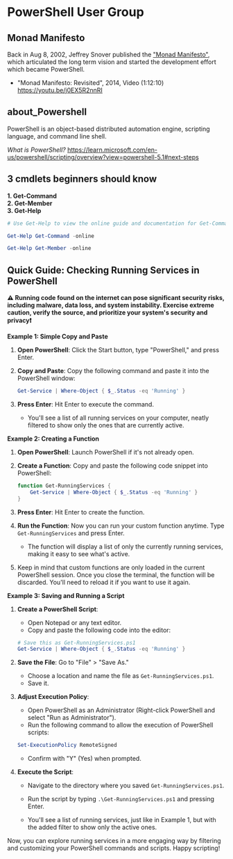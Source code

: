 # PowerShell User Group

## Monad Manifesto

Back in Aug 8, 2002, Jeffrey Snover published the ["Monad Manifesto"](https://www.jsnover.com/Docs/MonadManifesto.pdf), which articulated the long term vision and started the development effort which became PowerShell. 

- "Monad Manifesto: Revisited", 2014, Video (1:12:10) https://youtu.be/j0EX5R2nnRI


## about_Powershell

PowerShell is an object-based distributed automation engine, scripting language, and command line shell.

*What is PowerShell?* https://learn.microsoft.com/en-us/powershell/scripting/overview?view=powershell-5.1#next-steps

## 3 cmdlets beginners should know

**1. Get-Command**  
**2. Get-Member**  
**3. Get-Help**

```powershell
# Use Get-Help to view the online guide and documentation for Get-Command and Get-Member

Get-Help Get-Command -online

Get-Help Get-Member -online
```

## Quick Guide: Checking Running Services in PowerShell

**:warning: Running code found on the internet can pose significant security risks, including malware, data loss, and system instability. Exercise extreme caution, verify the source, and prioritize your system's security and privacy:exclamation:**

**Example 1: Simple Copy and Paste**

1. **Open PowerShell**: Click the Start button, type "PowerShell," and press Enter.

2. **Copy and Paste**: Copy the following command and paste it into the PowerShell window:

   ```powershell
   Get-Service | Where-Object { $_.Status -eq 'Running' }
   ```

3. **Press Enter**: Hit Enter to execute the command.

   - You'll see a list of all running services on your computer, neatly filtered to show only the ones that are currently active.

**Example 2: Creating a Function**

1. **Open PowerShell**: Launch PowerShell if it's not already open.

2. **Create a Function**: Copy and paste the following code snippet into PowerShell:

   ```powershell
   function Get-RunningServices {
       Get-Service | Where-Object { $_.Status -eq 'Running' }
   }
   ```

3. **Press Enter**: Hit Enter to create the function.

4. **Run the Function**: Now you can run your custom function anytime. Type `Get-RunningServices` and press Enter.

   - The function will display a list of only the currently running services, making it easy to see what's active.

5. Keep in mind that custom functions are only loaded in the current PowerShell session. Once you close the terminal, the function will be discarded. You'll need to reload it if you want to use it again. 

**Example 3: Saving and Running a Script**

1. **Create a PowerShell Script**:

   - Open Notepad or any text editor.
   - Copy and paste the following code into the editor:

   ```powershell
   # Save this as Get-RunningServices.ps1
   Get-Service | Where-Object { $_.Status -eq 'Running' }
   ```

2. **Save the File**: Go to "File" > "Save As."
   - Choose a location and name the file as `Get-RunningServices.ps1`.
   - Save it.

3. **Adjust Execution Policy**:

   - Open PowerShell as an Administrator (Right-click PowerShell and select "Run as Administrator").
   - Run the following command to allow the execution of PowerShell scripts:

   ```powershell
   Set-ExecutionPolicy RemoteSigned
   ```

   - Confirm with "Y" (Yes) when prompted.

4. **Execute the Script**:

   - Navigate to the directory where you saved `Get-RunningServices.ps1`.
   - Run the script by typing `.\Get-RunningServices.ps1` and pressing Enter.

   - You'll see a list of running services, just like in Example 1, but with the added filter to show only the active ones.

Now, you can explore running services in a more engaging way by filtering and customizing your PowerShell commands and scripts. Happy scripting!


